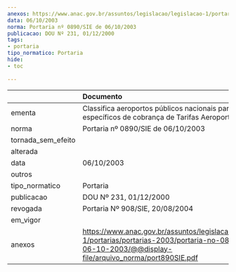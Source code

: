 ```yaml
---
anexos: https://www.anac.gov.br/assuntos/legislacao/legislacao-1/portarias/portarias-2003/portaria-no-0890-sie-de-06-10-2003/@@display-file/arquivo_norma/port890SIE.pdf
data: 06/10/2003
norma: Portaria nº 0890/SIE de 06/10/2003
publicacao: DOU Nº 231, 01/12/2000
tags:
- portaria
tipo_normatico: Portaria
hide: 
- toc 
 
---
```


|                    | Documento                                                                                                                                                        |
|:-------------------|:-----------------------------------------------------------------------------------------------------------------------------------------------------------------|
| ementa             | Classifica aeroportos públicos nacionais para fins específicos de cobrança de Tarifas Aeroportuárias.                                                            |
| norma              | Portaria nº 0890/SIE de 06/10/2003                                                                                                                               |
| tornada_sem_efeito |                                                                                                                                                                  |
| alterada           |                                                                                                                                                                  |
| data               | 06/10/2003                                                                                                                                                       |
| outros             |                                                                                                                                                                  |
| tipo_normatico     | Portaria                                                                                                                                                         |
| publicacao         | DOU Nº 231, 01/12/2000                                                                                                                                           |
| revogada           | Portaria Nº 908/SIE, 20/08/2004                                                                                                                                  |
| em_vigor           |                                                                                                                                                                  |
| anexos             | https://www.anac.gov.br/assuntos/legislacao/legislacao-1/portarias/portarias-2003/portaria-no-0890-sie-de-06-10-2003/@@display-file/arquivo_norma/port890SIE.pdf |